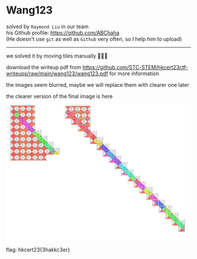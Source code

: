 # Wang123

solved by `Raymond Liu` in our team <br/>
his Github profile: https://github.com/ABChaha <br/>
(He doesn't use `git` as well as `Github` very often, so I help him to upload)

------

we solved it by moving tiles manually 🥲🥲🥲

download the writeup pdf from https://github.com/STC-STEM/hkcert23ctf-writeups/raw/main/wang123/wang123.pdf for more information

the images seem blurred, maybe we will replace them with clearer one later

the clearer version of the final image is here

![](final.jpeg)

flag: hkcert23{3hakkc3er}